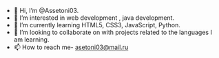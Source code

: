 - 👋 Hi, I’m @Assetoni03.
- 👀 I’m interested in web development , java development.
- 🌱 I’m currently learning HTML5, CSS3, JavaScript, Python.
- 💞️ I’m looking to collaborate on with projects related to the languages I am learning.
- 📫 How to reach me- asetoni03@mail.ru
